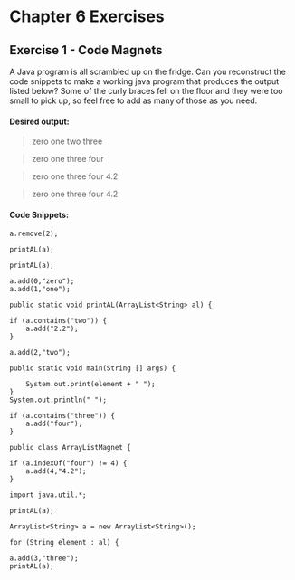 Chapter 6 Exercises
===================

Exercise 1 - Code Magnets
---------------------------

A Java program is all scrambled up on the fridge.  Can you reconstruct the code snippets to make a working java program that produces the output listed below?  Some of the curly braces fell on the floor and they were too small to pick up, so feel free to add as many of those as you need.

#### Desired output: ####

>zero one two three

>zero one three four

>zero one three four 4.2

>zero one three four 4.2

#### Code Snippets: ####

<!-- language: java -->

    a.remove(2);

<!-- language: java -->

    printAL(a);

<!-- language: java -->

    printAL(a);

<!-- language: java -->

    a.add(0,"zero");
    a.add(1,"one");

<!-- language: java -->

    public static void printAL(ArrayList<String> al) {

<!-- language: java -->

    if (a.contains("two")) {
    	a.add("2.2");
    }

<!-- language: java -->

    a.add(2,"two");

<!-- language: java -->

    public static void main(String [] args) {

<!-- language: java -->

    	System.out.print(element + " ");
    }
    System.out.println(" ");

<!-- language: java -->

    if (a.contains("three")) {
    	a.add("four");
    }

<!-- language: java -->

    public class ArrayListMagnet {

<!-- language: java -->

    if (a.indexOf("four") != 4) {
    	a.add(4,"4.2");
    }

<!-- language: java -->

    import java.util.*;

<!-- language: java -->

    printAL(a);

<!-- language: java -->

    ArrayList<String> a = new ArrayList<String>();

<!-- language: java -->

    for (String element : al) {

<!-- language: java -->

    a.add(3,"three");
    printAL(a);